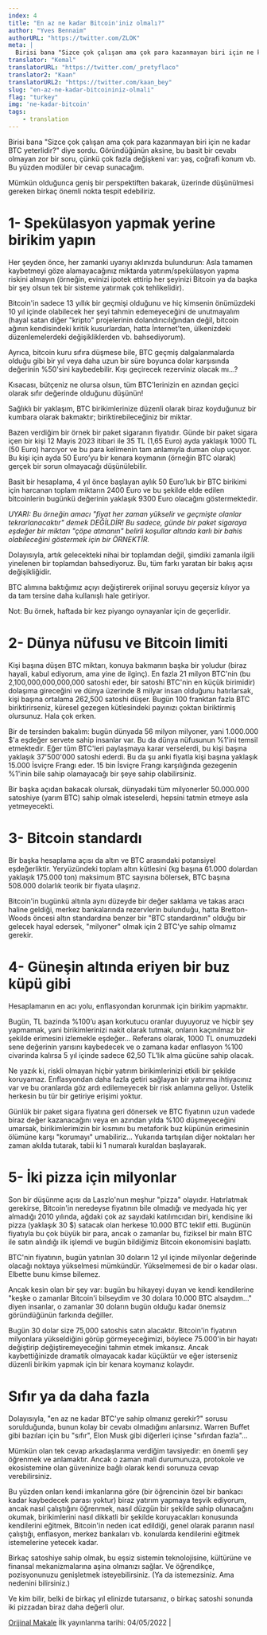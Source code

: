 ```yaml
---
index: 4
title: "En az ne kadar Bitcoin'iniz olmalı?"
author: "Yves Bennaim"
authorURL: "https://twitter.com/ZLOK"
meta: |
  Birisi bana "Sizce çok çalışan ama çok para kazanmayan biri için ne kadar BTC yeterlidir?" diye sordu. Göründüğünün aksine, bu basit bir cevabı olmayan zor bir soru, çünkü çok fazla değişkeni var, yaş, coğrafi konum vb. Bu yüzden modüler bir cevap sunacağım...
translator: "Kemal"
translatorURL: "https://twitter.com/_pretyflaco"
translator2: "Kaan"
translatorURL2: "https://twitter.com/kaan_bey"
slug: "en-az-ne-kadar-bitcoininiz-olmali"
flag: "turkey"
img: 'ne-kadar-bitcoin'
tags:
    - translation
---
```


Birisi bana "Sizce çok çalışan ama çok para kazanmayan biri için ne kadar BTC yeterlidir?" diye sordu. Göründüğünün aksine, bu basit bir cevabı olmayan zor bir soru, çünkü çok fazla değişkeni var: yaş, coğrafi konum vb. Bu yüzden modüler bir cevap sunacağım.

Mümkün olduğunca geniş bir perspektiften bakarak, üzerinde düşünülmesi gereken birkaç önemli nokta tespit edebiliriz.

# 1- Spekülasyon yapmak yerine birikim yapın

Her şeyden önce, her zamanki uyarıyı aklınızda bulundurun: Asla tamamen kaybetmeyi göze alamayacağınız miktarda yatırım/spekülasyon yapma riskini almayın (örneğin, evinizi ipotek ettirip her şeyinizi Bitcoin ya da başka bir şey olsun tek bir sisteme yatırmak çok tehlikelidir).

Bitcoin'in sadece 13 yıllık bir geçmişi olduğunu ve hiç kimsenin önümüzdeki 10 yıl içinde olabilecek her şeyi tahmin edemeyeceğini de unutmayalım (hayal satan diğer "kripto" projelerinin dolandırıcılığından değil, bitcoin ağının kendisindeki kritik kusurlardan, hatta İnternet'ten, ülkenizdeki düzenlemelerdeki değişikliklerden vb. bahsediyorum).

Ayrıca, bitcoin kuru sıfıra düşmese bile, BTC geçmiş dalgalanmalarda olduğu gibi bir yıl veya daha uzun bir süre boyunca dolar karşısında değerinin %50'sini kaybedebilir. Kışı geçirecek rezerviniz olacak mı...?

Kısacası, bütçeniz ne olursa olsun, tüm BTC'lerinizin en azından geçici olarak sıfır değerinde olduğunu düşünün!

Sağlıklı bir yaklaşım, BTC birikimlerinize düzenli olarak biraz koyduğunuz bir kumbara olarak bakmaktır; biriktirebileceğiniz bir miktar.

Bazen verdiğim bir örnek bir paket sigaranın fiyatıdır. Günde bir paket sigara içen bir kişi 12 Mayis 2023 itibari ile 35 TL (1,65 Euro) ayda yaklaşık 1000 TL (50 Euro) harcıyor ve bu para kelimenin tam anlamıyla duman olup uçuyor. Bu kişi için ayda 50 Euro’yu bir kenara koymanın (örneğin BTC olarak) gerçek bir sorun olmayacağı düşünülebilir.

Basit bir hesaplama, 4 yıl önce başlayan aylık 50 Euro’luk bir BTC birikimi için harcanan toplam miktarın 2400 Euro ve bu şekilde elde edilen bitcoinlerin bugünkü değerinin yaklaşık 9300 Euro olacağını göstermektedir.

*UYARI: Bu örneğin amacı "fiyat her zaman yükselir ve geçmişte olanlar tekrarlanacaktır" demek DEĞİLDİR! Bu sadece, günde bir paket sigaraya eşdeğer bir miktarı "çöpe atmanın" belirli koşullar altında karlı bir bahis olabileceğini göstermek için bir ÖRNEKTİR.*

Dolayısıyla, artık gelecekteki nihai bir toplamdan değil, şimdiki zamanla ilgili yinelenen bir toplamdan bahsediyoruz. Bu, tüm farkı yaratan bir bakış açısı değişikliğidir.

BTC alımına baktığımız açıyı değiştirerek orijinal soruyu geçersiz kılıyor ya da tam tersine daha kullanışlı hale getiriyor.

Not: Bu örnek, haftada bir kez piyango oynayanlar için de geçerlidir.

# 2- Dünya nüfusu ve Bitcoin limiti

Kişi başına düşen BTC miktarı, konuya bakmanın başka bir yoludur (biraz hayali, kabul ediyorum, ama yine de ilginç). En fazla 21 milyon BTC'nin (bu 2,100,000,000,000,000 satoshi eder, bir satoshi BTC'nin en küçük birimidir) dolaşıma gireceğini ve dünya üzerinde 8 milyar insan olduğunu hatırlarsak, kişi başına ortalama 262,500 satoshi düşer. Bugün 100 franktan fazla BTC biriktirirseniz, küresel gezegen kütlesindeki payınızı çoktan biriktirmiş olursunuz. Hala çok erken.

Bir de tersinden bakalım: bugün dünyada 56 milyon milyoner, yani 1.000.000 $'a eşdeğer servete sahip insanlar var. Bu da dünya nüfusunun %1'ini temsil etmektedir. Eğer tüm BTC'leri paylaşmaya karar verselerdi, bu kişi başına yaklaşık 37'500'000 satoshi ederdi. Bu da şu anki fiyatla kişi başına yaklaşık 15.000 İsviçre Frangı eder. 15 bin İsviçre Frangı karşılığında gezegenin %1'inin bile sahip olamayacağı bir şeye sahip olabilirsiniz.

Bir başka açıdan bakacak olursak, dünyadaki tüm milyonerler 50.000.000 satoshiye (yarım BTC) sahip olmak isteselerdi, hepsini tatmin etmeye asla yetmeyecekti.

# 3- Bitcoin standardı

Bir başka hesaplama açısı da altın ve BTC arasındaki potansiyel eşdeğerliktir. Yeryüzündeki toplam altın kütlesini (kg başına 61.000 dolardan yaklaşık 175.000 ton) maksimum BTC sayısına bölersek, BTC başına 508.000 dolarlık teorik bir fiyata ulaşırız.

Bitcoin'in bugünkü altınla aynı düzeyde bir değer saklama ve takas aracı haline geldiği, merkez bankalarında rezervlerin bulunduğu, hatta Bretton-Woods öncesi altın standardına benzer bir "BTC standardının" olduğu bir gelecek hayal edersek, "milyoner" olmak için 2 BTC'ye sahip olmamız gerekir.

# 4- Güneşin altında eriyen bir buz küpü gibi

Hesaplamanın en acı yolu, enflasyondan korunmak için birikim yapmaktır.

Bugün, TL bazinda %100’u aşan korkutucu oranlar duyuyoruz ve hiçbir şey yapmamak, yani birikimlerinizi nakit olarak tutmak, onların kaçınılmaz bir şekilde erimesini izlemekle eşdeğer... Referans olarak, 1000 TL onumuzdeki sene değerinin yarısını kaybedecek ve o zamana kadar enflasyon %100 civarinda kalırsa 5 yıl içinde sadece 62,50 TL’lik alma gücüne sahip olacak.

Ne yazık ki, riskli olmayan hiçbir yatırım birikimlerinizi etkili bir şekilde koruyamaz. Enflasyondan daha fazla getiri sağlayan bir yatırıma ihtiyacınız var ve bu oranlarda göz ardı edilemeyecek bir risk anlamına geliyor. Üstelik herkesin bu tür bir getiriye erişimi yoktur.

Günlük bir paket sigara fiyatına geri dönersek ve BTC fiyatının uzun vadede biraz değer kazanacağını veya en azından yılda %100 düşmeyeceğini umarsak, birikimlerimizin bir kısmını bu metaforik buz küpünün erimesinin ölümüne karşı "korumayı" umabiliriz... Yukarıda tartışılan diğer noktaları her zaman akılda tutarak, tabii ki 1 numaralı kuraldan başlayarak.

# 5- İki pizza için milyonlar

Son bir düşünme açısı da Laszlo'nun meşhur "pizza" olayıdır. Hatırlatmak gerekirse, Bitcoin'in neredeyse fiyatının bile olmadığı ve medyada hiç yer almadığı 2010 yılında, ağdaki çok az sayıdaki katılımcıdan biri, kendisine iki pizza (yaklaşık 30 $) satacak olan herkese 10.000 BTC teklif etti. Bugünün fiyatıyla bu çok büyük bir para, ancak o zamanlar bu, fiziksel bir malın BTC ile satın alındığı ilk işlemdi ve bugün bildiğimiz Bitcoin ekonomisini başlattı.

BTC'nin fiyatının, bugün yatırılan 30 doların 12 yıl içinde milyonlar değerinde olacağı noktaya yükselmesi mümkündür. Yükselmemesi de bir o kadar olası. Elbette bunu kimse bilemez.

Ancak kesin olan bir şey var: bugün bu hikayeyi duyan ve kendi kendilerine "keşke o zamanlar Bitcoin'i bilseydim ve 30 dolara 10.000 BTC alsaydım..." diyen insanlar, o zamanlar 30 doların bugün olduğu kadar önemsiz göründüğünün farkında değiller.

Bugün 30 dolar size 75,000 satoshis satın alacaktır. Bitcoin'in fiyatının milyonlara yükseldiğini görüp görmeyeceğimizi, böylece 75.000'in bir hayatı değiştirip değiştiremeyeceğini tahmin etmek imkansız. Ancak kaybettiğinizde dramatik olmayacak kadar küçüktür ve eğer isterseniz düzenli birikim yapmak için bir kenara koymanız kolaydır.

# Sıfır ya da daha fazla

Dolayısıyla, "en az ne kadar BTC'ye sahip olmanız gerekir?" sorusu sorulduğunda, bunun kolay bir cevabı olmadığını anlarsınız. Warren Buffet gibi bazıları için bu "sıfır", Elon Musk gibi diğerleri içinse "sıfırdan fazla"...

Mümkün olan tek cevap arkadaşlarıma verdiğim tavsiyedir: en önemli şey öğrenmek ve anlamaktır. Ancak o zaman mali durumunuza, protokole ve ekosistemine olan güveninize bağlı olarak kendi sorunuza cevap verebilirsiniz.

Bu yüzden onları kendi imkanlarına göre (bir öğrencinin özel bir bankacı kadar kaybedecek parası yoktur) biraz yatırım yapmaya teşvik ediyorum, ancak nasıl çalıştığını öğrenmek, nasıl düzgün bir şekilde sahip olunacağını okumak, birikimlerini nasıl dikkatli bir şekilde koruyacakları konusunda kendilerini eğitmek, Bitcoin'in neden icat edildiği, genel olarak paranın nasıl çalıştığı, enflasyon, merkez bankaları vb. konularda kendilerini eğitmek istemelerine yetecek kadar.

Birkaç satoshiye sahip olmak, bu eşsiz sistemin teknolojisine, kültürüne ve finansal mekanizmalarına aşina olmanızı sağlar. Ve öğrendikçe, pozisyonunuzu genişletmek isteyebilirsiniz. (Ya da istemezsiniz. Ama nedenini bilirsiniz.)

Ve kim bilir, belki de birkaç yıl elinizde tutarsanız, o birkaç satoshi sonunda iki pizzadan biraz daha değerli olur.

[Orijinal Makale](https://bennaim.com/how-much-bitcoin-is-enough/)
İlk yayınlanma tarihi: 04/05/2022 |